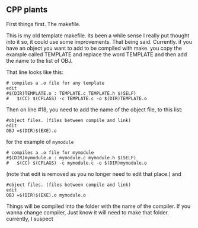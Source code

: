## CPP plants 

First things first. The makefile. 

This is my old template makefile. its been a while sense I really put thought into it so, it could use some improvements.
That being said. Currently. if you have an object you want to add to be compiled with make. you copy the example called TEMPLATE and replace the word TEMPLATE and then add the name to the list of OBJ.

That line looks like this:

```
# compiles a .o file for any template                                       edit
#$(DIR)TEMPLATE.o : TEMPLATE.c TEMPLATE.h $(SELF)
#   $(CC) $(CFLAGS) -c TEMPLATE.c -o $(DIR)TEMPLATE.o 
```

Then on line #18, you need to add the name of the object file, to this list:
```
#object files. (files between compile and link)                             edit
OBJ =$(DIR)$(EXE).o 
```

for the example of `mymodule`

```
# compiles a .o file for mymodule
#$(DIR)mymodule.o : mymodule.c mymodule.h $(SELF)
#   $(CC) $(CFLAGS) -c mymodule.c -o $(DIR)mymodule.o 
```
(note that edit is removed as you no longer need to edit that place.)
and
```
#object files. (files between compile and link)                             edit
OBJ =$(DIR)$(EXE).o mymodule.o
```

Things will be compiled into the folder with the name of the compiler. If you wanna change compiler, Just know it will need to make that folder. 
currently, I suspect 

